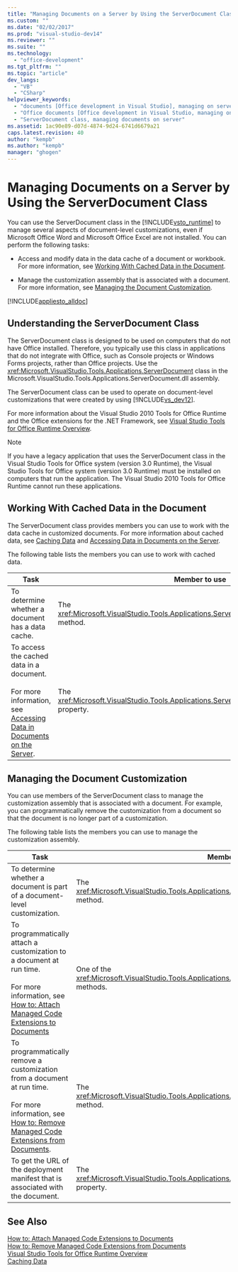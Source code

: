 ```yaml
---
title: "Managing Documents on a Server by Using the ServerDocument Class | Microsoft Docs"
ms.custom: ""
ms.date: "02/02/2017"
ms.prod: "visual-studio-dev14"
ms.reviewer: ""
ms.suite: ""
ms.technology: 
  - "office-development"
ms.tgt_pltfrm: ""
ms.topic: "article"
dev_langs: 
  - "VB"
  - "CSharp"
helpviewer_keywords: 
  - "documents [Office development in Visual Studio], managing on server"
  - "Office documents [Office development in Visual Studio, managing on server"
  - "ServerDocument class, managing documents on server"
ms.assetid: 1ac90e89-d07d-4874-9d24-6741d6679a21
caps.latest.revision: 40
author: "kempb"
ms.author: "kempb"
manager: "ghogen"
---
```

# Managing Documents on a Server by Using the ServerDocument Class
  You can use the ServerDocument class in the [!INCLUDE[vsto_runtime](../vsto/includes/vsto-runtime-md.md)] to manage several aspects of document-level customizations, even if Microsoft Office Word and Microsoft Office Excel are not installed. You can perform the following tasks:  
  
-   Access and modify data in the data cache of a document or workbook. For more information, see [Working With Cached Data in the Document](#CachedData).  
  
-   Manage the customization assembly that is associated with a document. For more information, see [Managing the Document Customization](#CustomizationInfo).  
  
 [!INCLUDE[appliesto_alldoc](../vsto/includes/appliesto-alldoc-md.md)]  
  
## Understanding the ServerDocument Class  
 The ServerDocument class is designed to be used on computers that do not have Office installed. Therefore, you typically use this class in applications that do not integrate with Office, such as Console projects or Windows Forms projects, rather than Office projects. Use the <xref:Microsoft.VisualStudio.Tools.Applications.ServerDocument> class in the Microsoft.VisualStudio.Tools.Applications.ServerDocument.dll assembly.  
  
 The ServerDocument class can be used to operate on document-level customizations that were created by using [!INCLUDE[vs_dev12](../vsto/includes/vs-dev12-md.md)].  
  
 For more information about the Visual Studio 2010 Tools for Office Runtime and the Office extensions for the .NET Framework, see [Visual Studio Tools for Office Runtime Overview](../vsto/visual-studio-tools-for-office-runtime-overview.md).  
  
> [!NOTE]  
>  If you have a legacy application that uses the ServerDocument class in the Visual Studio Tools for Office system (version 3.0 Runtime), the Visual Studio Tools for Office system (version 3.0 Runtime) must be installed on computers that run the application. The Visual Studio 2010 Tools for Office Runtime cannot run these applications.  
  
##  <a name="CachedData"></a> Working With Cached Data in the Document  
 The ServerDocument class provides members you can use to work with the data cache in customized documents. For more information about cached data, see [Caching Data](../vsto/caching-data.md) and [Accessing Data in Documents on the Server](../vsto/accessing-data-in-documents-on-the-server.md).  
  
 The following table lists the members you can use to work with cached data.  
  
|Task|Member to use|  
|----------|-------------------|  
|To determine whether a document has a data cache.|The <xref:Microsoft.VisualStudio.Tools.Applications.ServerDocument.IsCacheEnabled%2A> method.|  
|To access the cached data in a document.<br /><br /> For more information, see [Accessing Data in Documents on the Server](../vsto/accessing-data-in-documents-on-the-server.md).|The <xref:Microsoft.VisualStudio.Tools.Applications.ServerDocument.CachedData%2A> property.|  
  
##  <a name="CustomizationInfo"></a> Managing the Document Customization  
 You can use members of the ServerDocument class to manage the customization assembly that is associated with a document. For example, you can programmatically remove the customization from a document so that the document is no longer part of a customization.  
  
 The following table lists the members you can use to manage the customization assembly.  
  
|Task|Member to use|  
|----------|-------------------|  
|To determine whether a document is part of a document-level customization.|The <xref:Microsoft.VisualStudio.Tools.Applications.ServerDocument.GetCustomizationVersion%2A> method.|  
|To programmatically attach a customization to a document at run time.<br /><br /> For more information, see [How to: Attach Managed Code Extensions to Documents](../vsto/how-to-attach-managed-code-extensions-to-documents.md)|One of the <xref:Microsoft.VisualStudio.Tools.Applications.ServerDocument.AddCustomization%2A> methods.|  
|To programmatically remove a customization from a document at run time.<br /><br /> For more information, see [How to: Remove Managed Code Extensions from Documents](../vsto/how-to-remove-managed-code-extensions-from-documents.md).|The <xref:Microsoft.VisualStudio.Tools.Applications.ServerDocument.RemoveCustomization%2A> method.|  
|To get the URL of the deployment manifest that is associated with the document.|The <xref:Microsoft.VisualStudio.Tools.Applications.ServerDocument.DeploymentManifestUrl%2A> property.|  
  
## See Also  
 [How to: Attach Managed Code Extensions to Documents](../vsto/how-to-attach-managed-code-extensions-to-documents.md)   
 [How to: Remove Managed Code Extensions from Documents](../vsto/how-to-remove-managed-code-extensions-from-documents.md)   
 [Visual Studio Tools for Office Runtime Overview](../vsto/visual-studio-tools-for-office-runtime-overview.md)   
 [Caching Data](../vsto/caching-data.md)  
  
  